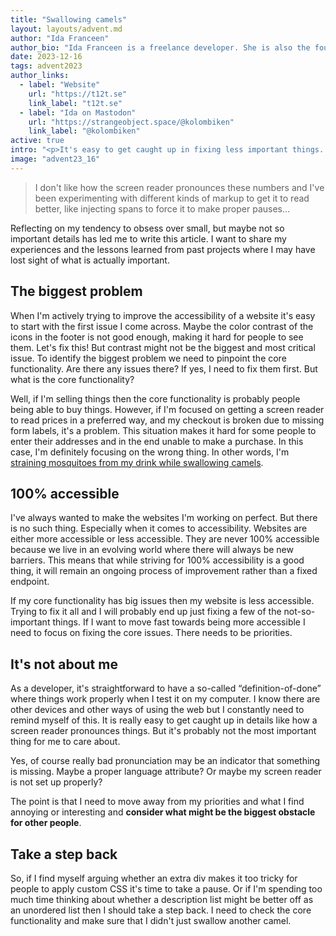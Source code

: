 ```yaml
---
title: "Swallowing camels"
layout: layouts/advent.md
author: "Ida Franceen"
author_bio: "Ida Franceen is a freelance developer. She is also the founder of t12t, a Swedish network focused on digital accessibility. You can find Ida online as Kolombiken."
date: 2023-12-16
tags: advent2023
author_links:
  - label: "Website"
    url: "https://t12t.se"
    link_label: "t12t.se"
  - label: "Ida on Mastodon"
    url: "https://strangeobject.space/@kolombiken"
    link_label: "@kolombiken"
active: true
intro: "<p>It's easy to get caught up in fixing less important things. Like arguing about how the screen reader really should be reading things while all of our buttons are still marked up as spans with an onClick event.</p>"
image: "advent23_16"
---
```


<blockquote>I don't like how the screen reader pronounces these numbers and I've been experimenting with different kinds of markup to get it to read better, like injecting spans to force it to make proper pauses…</blockquote>

Reflecting on my tendency to obsess over small, but maybe not so important details has led me to write this article. I want to share my experiences and the lessons learned from past projects where I may have lost sight of what is actually important.

## The biggest problem

When I'm actively trying to improve the accessibility of a website it's easy to start with the first issue I come across. Maybe the color contrast of the icons in the footer is not good enough, making it hard for people to see them. Let's fix this!
But contrast might not be the biggest and most critical issue. To identify the biggest problem we need to pinpoint the core functionality. Are there any issues there? If yes, I need to fix them first. But what is the core functionality?

Well, if I'm selling things then the core functionality is probably people being able to buy things. However, if I'm focused on getting a screen reader to read prices in a preferred way, and my checkout is broken due to missing form labels, it's a problem. This situation makes it hard for some people to enter their addresses and in the end unable to make a purchase. In this case, I'm definitely focusing on the wrong thing. In other words, I'm [straining mosquitoes from my drink while swallowing camels](https://dictionary.cambridge.org/dictionary/english/strain-at-a-gnat-and-swallow-a-camel).

## 100% accessible

I've always wanted to make the websites I'm working on perfect. But there is no such thing. Especially when it comes to accessibility. Websites are either more accessible or less accessible. They are never 100% accessible because we live in an evolving world where there will always be new barriers. This means that while striving for 100% accessibility is a good thing, it will remain an ongoing process of improvement rather than a fixed endpoint.

If my core functionality has big issues then my website is less accessible. Trying to fix it all and I will probably end up just fixing a few of the not-so-important things. If I want to move fast towards being more accessible I need to focus on fixing the core issues. There needs to be priorities.

## It's not about me

As a developer, it's straightforward to have a so-called “definition-of-done” where things work properly when I test it on my computer. I know there are other devices and other ways of using the web but I constantly need to remind myself of this. It is really easy to get caught up in details like how a screen reader pronounces things. But it's probably not the most important thing for me to care about.

Yes, of course really bad pronunciation may be an indicator that something is missing. Maybe a proper language attribute? Or maybe my screen reader is not set up properly?

The point is that I need to move away from my priorities and what I find annoying or interesting and **consider what might be the biggest obstacle for other people**.

## Take a step back

So, if I find myself arguing whether an extra div makes it too tricky for people to apply custom CSS it's time to take a pause. Or if I'm spending too much time thinking about whether a description list might be better off as an unordered list then I should take a step back. I need to check the core functionality and make sure that I didn't just swallow another camel.
